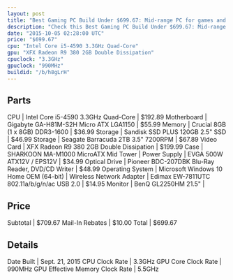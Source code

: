 ```yaml
---
layout: post
title: "Best Gaming PC Build Under $699.67: Mid-range PC for games and general use - &#39;Aquila&#39;"
description: "Check this Best Gaming PC Build Under $699.67: Mid-range PC for games and general use - &#39;Aquila&#39;. CPU: Intel Core i5-4590 3.3GHz Quad-Core, Motherboard: Gigabyte G"
date: "2015-10-05 02:28:00 UTC"
price: "$699.67"
cpu: "Intel Core i5-4590 3.3GHz Quad-Core"
gpu: "XFX Radeon R9 380 2GB Double Dissipation"
cpuclock: "3.3GHz"
gpuclock: "990MHz"
buildid: "/b/h8gLrH"
---
```


## Parts

CPU | Intel Core i5-4590 3.3GHz Quad-Core | $192.89
Motherboard | Gigabyte GA-H81M-S2H Micro ATX LGA1150 | $55.99
Memory | Crucial 8GB (1 x 8GB) DDR3-1600 | $36.99
Storage | Sandisk SSD PLUS 120GB 2.5" SSD | $46.99
Storage | Seagate Barracuda 2TB 3.5" 7200RPM | $67.89
Video Card | XFX Radeon R9 380 2GB Double Dissipation | $199.99
Case | SHARKOON MA-M1000 MicroATX Mid Tower | 
Power Supply | EVGA 500W ATX12V / EPS12V | $34.99
Optical Drive | Pioneer BDC-207DBK Blu-Ray Reader, DVD/CD Writer | $48.99
Operating System | Microsoft Windows 10 Home OEM (64-bit) | 
Wireless Network Adapter | Edimax EW-7811UTC 802.11a/b/g/n/ac USB 2.0 | $14.95
Monitor | BenQ GL2250HM 21.5" | 

## Price

Subtotal | $709.67
Mail-In Rebates | $10.00
Total | $699.67

## Details

Date Built | Sept. 21, 2015
CPU Clock Rate | 3.3GHz
GPU Core Clock Rate | 990MHz
GPU Effective Memory Clock Rate | 5.5GHz
